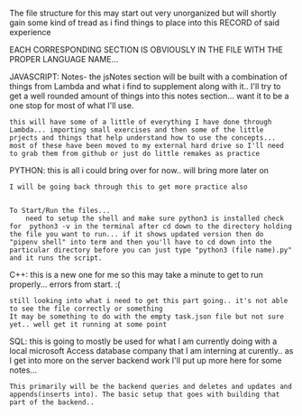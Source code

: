 The file structure for this may start out very unorganized but will shortly gain some kind of tread as i find things to place into this RECORD of said experience

EACH CORRESPONDING SECTION IS OBVIOUSLY IN THE FILE WITH THE PROPER LANGUAGE NAME... 

JAVASCRIPT:
    Notes- the jsNotes section will be built with a combination of things from Lambda and what i find to supplement along with it.. I'll try to get a well rounded amount of things into this notes section... want it to be a one stop for most of what I'll use.

    this will have some of a little of everything I have done through Lambda... importing small exercises and then some of the little prjects and things that help understand how to use the concepts... 
    most of these have been moved to my external hard drive so I'll need to grab them from github or just do little remakes as practice


PYTHON:
    this is all i could bring over for now.. will bring more later on
    
    I will be going back through this to get more practice also


    To Start/Run the files...
        need to setup the shell and make sure python3 is installed check for  python3 -v in the terminal after cd down to the directory holding the file you want to run... if it shows updated version then do "pipenv shell" into term and then you'll have to cd down into the particular directory before you can just type "python3 (file name).py" and it runs the script.


C++:
    this is a new one for me so this may take a minute to get to run properly... errors from start. :(

    still looking into what i need to get this part going.. it's not able to see the file correctly or something
    It may be something to do with the empty task.json file but not sure yet.. well get it running at some point
    


SQL:
    this is going to mostly be used for what I am currently doing with a local microsoft Access database company that I am interning at curently.. as I get into more on the server backend work I'll put up more here for some notes...

    This primarily will be the backend queries and deletes and updates and appends(inserts into). The basic setup that goes with building that part of the backend..
